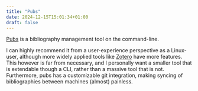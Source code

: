 ```yaml
---
title: "Pubs"
date: 2024-12-15T15:01:34+01:00
draft: false
---
```


[Pubs](https://github.com/pubs/pubs) is a bibliography management tool on the command-line. 

I can highly recommend it from a user-experience perspective as a Linux-user, although more widely applied tools like [Zotero](https://www.zotero.org/) have more features. 
This however is far from necessary, and I personally want a smaller tool that is extendable though a CLI, rather than a massive tool that is not. 
Furthermore, pubs has a customizable git integration, making syncing of bibliographies between machines (almost) painless. 
